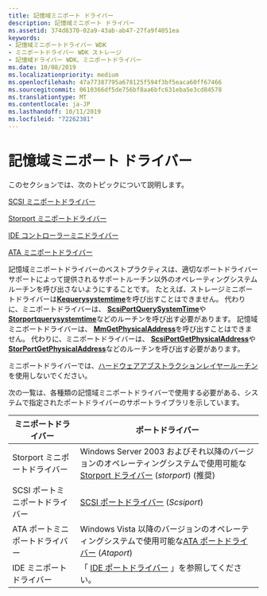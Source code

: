 ```yaml
---
title: 記憶域ミニポート ドライバー
description: 記憶域ミニポート ドライバー
ms.assetid: 374d8370-02a9-43ab-ab47-27fa9f4051ea
keywords:
- 記憶域ミニポートドライバー WDK
- ミニポートドライバー WDK ストレージ
- 記憶域ドライバー WDK、ミニポートドライバー
ms.date: 10/08/2019
ms.localizationpriority: medium
ms.openlocfilehash: 47a77387795a678125f594f3bf5eaca60ff67466
ms.sourcegitcommit: 0610366df5de756bf8aa6bfc631eba5e3cd84578
ms.translationtype: MT
ms.contentlocale: ja-JP
ms.lasthandoff: 10/11/2019
ms.locfileid: "72262381"
---
```

# <a name="storage-miniport-drivers"></a>記憶域ミニポート ドライバー

このセクションでは、次のトピックについて説明します。

[SCSI ミニポートドライバー](scsi-miniport-drivers.md)

[Storport ミニポートドライバー](storport-miniport-drivers.md)

[IDE コントローラーミニドライバー](ide-controller-minidrivers.md)

[ATA ミニポートドライバー](ata-miniport-drivers.md)

記憶域ミニポートドライバーのベストプラクティスは、適切なポートドライバーサポートによって提供されるサポートルーチン以外のオペレーティングシステムルーチンを呼び出さないようにすることです。 たとえば、ストレージミニポートドライバーは[**Kequerysystemtime**](https://docs.microsoft.com/windows-hardware/drivers/ddi/content/wdm/nf-wdm-kequerysystemtime)を呼び出すことはできません。 代わりに、ミニポートドライバーは、 [**ScsiPortQuerySystemTime**](https://docs.microsoft.com/windows-hardware/drivers/ddi/content/srb/nf-srb-scsiportquerysystemtime)や[**Storportquerysystemtime**](https://docs.microsoft.com/windows-hardware/drivers/ddi/content/storport/nf-storport-storportquerysystemtime)などのルーチンを呼び出す必要があります。 記憶域ミニポートドライバーは、 [**MmGetPhysicalAddress**](https://docs.microsoft.com/windows-hardware/drivers/ddi/content/ntddk/nf-ntddk-mmgetphysicaladdress)を呼び出すことはできません。 代わりに、ミニポートドライバーは、 [**ScsiPortGetPhysicalAddress**](https://docs.microsoft.com/windows-hardware/drivers/ddi/content/srb/nf-srb-scsiportgetphysicaladdress)や[**StorPortGetPhysicalAddress**](https://docs.microsoft.com/windows-hardware/drivers/ddi/content/storport/nf-storport-storportgetphysicaladdress)などのルーチンを呼び出す必要があります。

ミニポートドライバーでは、[ハードウェアアブストラクションレイヤールーチン](https://docs.microsoft.com/previous-versions/windows/hardware/drivers/ff546644(v=vs.85))を使用しないでください。

次の一覧は、各種類の記憶域ミニポートドライバーで使用する必要がある、システムで指定されたポートドライバーのサポートライブラリを示しています。

| ミニポートドライバー | ポートドライバー |
| --------------- | ----------- |
| Storport ミニポートドライバー  | Windows Server 2003 およびそれ以降のバージョンのオペレーティングシステムで使用可能な[Storport ドライバー](storport-driver-overview.md) (*storport*) (推奨) |
| SCSI ポートミニポートドライバー | [SCSI ポートドライバー](scsi-port-driver-overview.md) (*Scsiport*) |
| ATA ポートミニポートドライバー  | Windows Vista 以降のバージョンのオペレーティングシステムで使用可能な[ATA ポートドライバー](ata-port-driver-overview.md) (*Ataport*) |
| IDE ミニポートドライバー       | 「 [IDE ポートドライバー](ide-port-driver.md) 」を参照してください。 |
